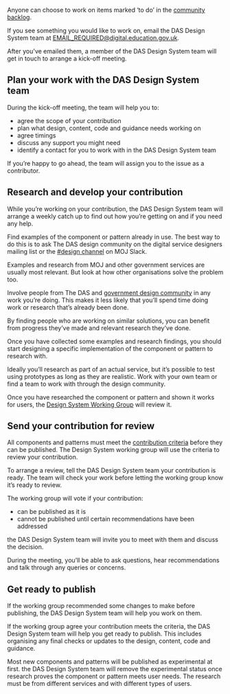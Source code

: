Anyone can choose to work on items marked ‘to do’ in the [community backlog](/community/backlog/).

If you see something you would like to work on, email the DAS Design System team at EMAIL_REQUIRED@digital.education.gov.uk.

After you've emailed them, a member of the DAS Design System team will get in touch to arrange a kick-off meeting. 

## Plan your work with the DAS Design System team

During the kick-off meeting, the team will help you to:

- agree the scope of your contribution
- plan what design, content, code and guidance needs working on
- agree timings
- discuss any support you might need
- identify a contact for you to work with in the DAS Design System team

If you’re happy to go ahead, the team will assign you to the issue as a contributor.

## Research and develop your contribution

While you’re working on your contribution, the DAS Design System team will arrange a weekly catch up to find out how you’re getting on and if you need any help.

Find examples of the component or pattern already in use. The best way to do this is to ask The DAS design community on the digital service designers mailing list or the [#design channel](https://mojdt.slack.com/messages/design) on MOJ Slack.

Examples and research from MOJ and other government services are usually most relevant. But look at how other organisations solve the problem too.

Involve people from The DAS and [government design community](https://www.gov.uk/service-manual/communities/design-community) in any work you’re doing. This makes it less likely that you’ll spend time doing work or research that’s already been done.

By finding people who are working on similar solutions, you can benefit from progress they’ve made and relevant research they’ve done.

Once you have collected some examples and research findings, you should start designing a specific implementation of the component or pattern to research with.

Ideally you’ll research as part of an actual service, but it’s possible to test using prototypes as long as they are realistic. Work with your own team or find a team to work with through the design community.

Once you have researched the component or pattern and shown it works for users, the [Design System Working Group](/community/design-system-working-group/) will review it.

## Send your contribution for review

All components and patterns must meet the [contribution criteria](https://moj-design-system.herokuapp.com/community/contribution-criteria) before they can be published. The Design System working group will use the criteria to review your contribution.

To arrange a review, tell the DAS Design System team your contribution is ready. The team will check your work before letting the working group know it’s ready to review.

The working group will vote if your contribution:

- can be published as it is
- cannot be published until certain recommendations have been addressed

the DAS Design System team will invite you to meet with them and discuss the decision.

During the meeting, you’ll be able to ask questions, hear recommendations and talk through any queries or concerns.

## Get ready to publish

If the working group recommended some changes to make before publishing, the DAS Design System team will help you work on them.

If the working group agree your contribution meets the criteria, the DAS Design System team will help you get ready to publish. This includes organising any final checks or updates to the design, content, code and guidance.

Most new components and patterns will be published as experimental at first. the DAS Design System team will remove the experimental status once research proves the component or pattern meets user needs. The research must be from different services and with different types of users.
